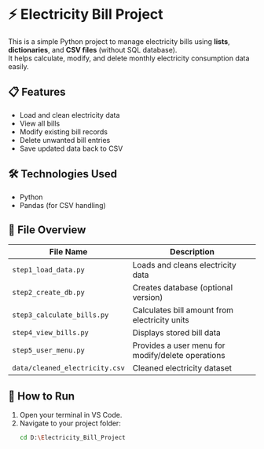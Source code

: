# ⚡ Electricity Bill Project

This is a simple Python project to manage electricity bills using **lists**, **dictionaries**, and **CSV files** (without SQL database).  
It helps calculate, modify, and delete monthly electricity consumption data easily.

## 📋 Features
- Load and clean electricity data  
- View all bills  
- Modify existing bill records  
- Delete unwanted bill entries  
- Save updated data back to CSV  

## 🛠️ Technologies Used
- Python  
- Pandas (for CSV handling)  

## 📁 File Overview
| File Name | Description |
|------------|-------------|
| `step1_load_data.py` | Loads and cleans electricity data |
| `step2_create_db.py` | Creates database (optional version) |
| `step3_calculate_bills.py` | Calculates bill amount from electricity units |
| `step4_view_bills.py` | Displays stored bill data |
| `step5_user_menu.py` | Provides a user menu for modify/delete operations |
| `data/cleaned_electricity.csv` | Cleaned electricity dataset |

## 🧠 How to Run
1. Open your terminal in VS Code.  
2. Navigate to your project folder:  
   ```bash
   cd D:\Electricity_Bill_Project
